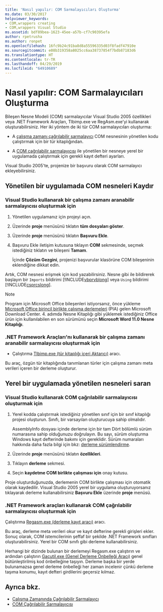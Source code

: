 ```yaml
---
title: 'Nasıl yapılır: COM Sarmalayıcıları Oluşturma'
ms.date: 03/30/2017
helpviewer_keywords:
- COM,wrappers creating
- COM,wrappers Visual Studio
ms.assetid: bdf89bea-1623-45ee-a57b-cf7c90395efa
author: rpetrusha
ms.author: ronpet
ms.openlocfilehash: 16fc9b24c91ba8d8a55596335d03f8fadf47910e
ms.sourcegitcommit: e08b319358a8025cc6aa38737854f7bdb87183d6
ms.translationtype: HT
ms.contentlocale: tr-TR
ms.lasthandoff: 04/29/2019
ms.locfileid: "64910689"
---
```

# <a name="how-to-create-com-wrappers"></a>Nasıl yapılır: COM Sarmalayıcıları Oluşturma

Bileşen Nesne Modeli (COM) sarmalayıcılar Visual Studio 2005 özellikleri veya .NET Framework Araçları, Tlbimp.exe ve RegAsm.exe'yi kullanarak oluşturabilirsiniz. Her iki yöntem de iki tür COM sarmalayıcıları oluşturma:

- A [çalışma zamanı çağrılabilir sarmalayıcı](../../../docs/framework/interop/runtime-callable-wrapper.md) COM nesnesinin yönetilen kodu çalıştırmak için bir tür kitaplığından.

- A [COM çağrılabilir sarmalayıcısı](../../../docs/framework/interop/com-callable-wrapper.md) ile yönetilen bir nesneye yerel bir uygulamada çalıştırmak için gerekli kayıt defteri ayarları.

Visual Studio 2005'te, projenize bir başvuru olarak COM sarmalayıcı ekleyebilirsiniz.

## <a name="wrap-com-objects-in-a-managed-application"></a>Yönetilen bir uygulamada COM nesneleri Kaydır

### <a name="to-create-a-runtime-callable-wrapper-using-visual-studio"></a>Visual Studio kullanarak bir çalışma zamanı aranabilir sarmalayıcısı oluşturmak için

1. Yönetilen uygulamanız için projeyi açın.

2. Üzerinde **proje** menüsünü tıklatın **tüm dosyaları göster**.

3. Üzerinde **proje** menüsünü tıklatın **Başvuru Ekle**.

4. Başvuru Ekle iletişim kutusuna tıklayın **COM** sekmesinde, seçmek istediğiniz tıklatın ve bileşeni **Tamam**.

     İçinde **Çözüm Gezgini**, projenizi başvurular klasörüne COM bileşeninin eklendiğine dikkat edin.

Artık, COM nesnesi erişmek için kod yazabilirsiniz. Nesne gibi ile bildirerek başlayın bir `Imports` bildirimi [!INCLUDE[vbprvblong](../../../includes/vbprvblong-md.md)] veya `Using` bildirimi [!INCLUDE[csprcslong](../../../includes/csprcslong-md.md)].

> [!NOTE]
> Program için Microsoft Office bileşenleri istiyorsanız, önce yükleme [Microsoft Office birincil birlikte çalışma derlemeleri](https://go.microsoft.com/fwlink/?LinkId=50479) (PIA) gelen Microsoft Download Center. 4. adımda Nesne Kitaplığı gibi yüklemek istediğiniz Office ürün için kullanılabilen en son sürümünü seçin **Microsoft Word 11.0 Nesne Kitaplığı**.  
  
### <a name="to-create-a-runtime-callable-wrapper-using-net-framework-tools"></a>.NET Framework Araçları'nı kullanarak bir çalışma zamanı aranabilir sarmalayıcısı oluşturmak için  
  
- Çalıştırma [Tlbimp.exe (tür kitaplığı içeri Aktarıcı)](../../../docs/framework/tools/tlbimp-exe-type-library-importer.md) aracı.  
  
 Bu araç, özgün tür kitaplığında tanımlanan türler için çalışma zamanı meta verileri içeren bir derleme oluşturur.  
  
## <a name="wrap-managed-objects-in-a-native-application"></a>Yerel bir uygulamada yönetilen nesneleri saran  
  
### <a name="to-create-a-com-callable-wrapper-using-visual-studio"></a>Visual Studio kullanarak COM çağrılabilir sarmalayıcısı oluşturmak için  
  
1. Yerel kodda çalıştırmak istediğiniz yönetilen sınıf için bir sınıf kitaplığı projesi oluşturun. Sınıfı, bir varsayılan oluşturucuya sahip olmalıdır.  
  
     AssemblyInfo dosyası içinde derleme için bir tam Dört bölümlü sürüm numarasına sahip olduğunuzu doğrulayın. Bu sayı, sürüm oluşturma Windows kayıt defterinde bakımı için gereklidir. Sürüm numaraları hakkında daha fazla bilgi için bkz: [derleme sürümlendirme](../../../docs/framework/app-domains/assembly-versioning.md).  
  
2. Üzerinde **proje** menüsünü tıklatın **özellikleri**.  
  
3. Tıklayın **derleme** sekmesi.  
  
4. Seçin **kaydetme COM birlikte çalışması için** onay kutusu.  
  
 Proje oluşturduğunuzda, derlemenin COM birlikte çalışması için otomatik olarak kaydedilir. Visual Studio 2005 yerel bir uygulama oluşturuyorsanız tıklayarak derleme kullanabilirsiniz **Başvuru Ekle** üzerinde **proje** menüsü.  
  
### <a name="to-create-a-com-callable-wrapper-using-net-framework-tools"></a>.NET Framework araçları kullanarak COM çağrılabilir sarmalayıcısı oluşturmak için  
  
Çalıştırma [Regasm.exe (derleme kayıt aracı)](../../../docs/framework/tools/regasm-exe-assembly-registration-tool.md) aracı.  
  
Bu araç, derleme meta verileri okur ve kayıt defterine gerekli girişleri ekler. Sonuç olarak, COM istemcilerinin şeffaf bir şekilde .NET Framework sınıfları oluşturabilirsiniz. Yerel bir COM sınıfı gibi derleme kullanabilirsiniz.  
  
Herhangi bir dizinde bulunan bir derlemeyi Regasm.exe çalıştırın ve ardından çalıştırın [Gacutil.exe (Genel Derleme Önbelleği Aracı)](../../../docs/framework/tools/gacutil-exe-gac-tool.md) genel bütünleştirilmiş kod önbelleğine taşıyın. Derleme başka bir yerde bulunamazsa genel derleme önbelleği her zaman incelenir çünkü derleme taşıma konumu, kayıt defteri girdilerini geçersiz kılmaz.  
  
## <a name="see-also"></a>Ayrıca bkz.

- [Çalışma Zamanında Çağrılabilir Sarmalayıcı](../../../docs/framework/interop/runtime-callable-wrapper.md)
- [COM Çağrılabilir Sarmalayıcısı](../../../docs/framework/interop/com-callable-wrapper.md)
